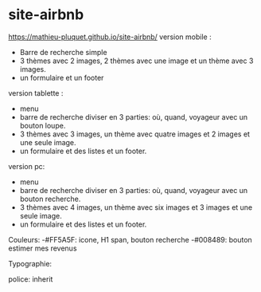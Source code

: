 # site-airbnb
 https://mathieu-pluquet.github.io/site-airbnb/
 version mobile :
 - Barre de recherche simple
 - 3 thèmes avec 2 images, 2 thèmes avec une image et un thème avec 3 images.
 - un formulaire et un footer
 
 version tablette :
 - menu 
 - barre de recherche diviser en 3 parties: où, quand, voyageur avec un bouton loupe.
 - 3 thèmes avec 3 images, un thème avec quatre images et 2 images et une seule image.
 - un formulaire et des listes et un footer.
 
 version pc:
 - menu 
 - barre de recherche diviser en 3 parties: où, quand, voyageur avec un bouton recherche.
 - 3 thèmes avec 4 images, un thème avec six images et 3 images et une seule image.
 - un formulaire et des listes et un footer.
 
 Couleurs:
 -#FF5A5F: icone, H1 span, bouton recherche
 -#008489: bouton estimer mes revenus
 
 Typographie:
 
 police: inherit 
 
 
